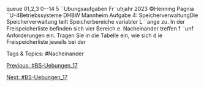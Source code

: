queue
01,2,3 0--14 5
¨Ubungsaufgaben Fr¨uhjahr 2023 ©Henning Pagnia ¨U-4Betriebssysteme DHBW Mannheim
Aufgabe 4: SpeicherverwaltungDie Speicherverwaltung teilt Speicherbereiche variabler L ¨ange zu. In der Freispeicherliste beﬁnden sich vier Bereich e.
Nacheinander treﬀen f ¨unf Anforderungen ein. Tragen Sie in die Tabelle ein, wie sich d ie Freispeicherliste jeweils bei der

   Tags & Topics:
   #Nacheinander

[Previous: #BS-Uebungen_17](BS-Uebungen_17.md)

[Next: #BS-Uebungen_17](BS-Uebungen_17.md)